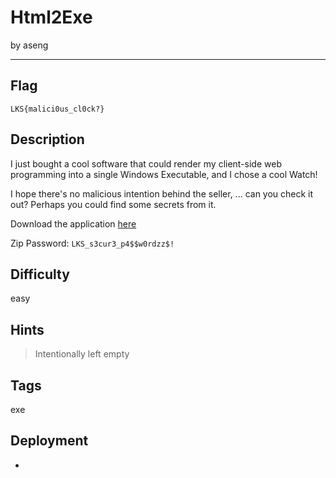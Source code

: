 # Html2Exe

by aseng

---

## Flag

```
LKS{malici0us_cl0ck?}
```

## Description
I just bought a cool software that could render my client-side web programming into a single Windows Executable, and I chose a cool Watch!

I hope there's no malicious intention behind the seller, ... can you check it out? Perhaps you could find some secrets from it.

Download the application [here](https://drive.google.com/file/d/1C9ljHEL7B5cjccf1kbZpzF6RmWEHq4-I/view?usp=sharing)

Zip Password: `LKS_s3cur3_p4$$w0rdzz$!`

## Difficulty
easy

## Hints
> Intentionally left empty

## Tags
exe

## Deployment

-